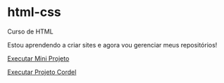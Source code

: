 # html-css
Curso de HTML

Estou aprendendo a criar sites e agora vou gerenciar meus repositórios!

<a href="https://marcelinhoj.github.io/html-css/exercicios/10-miniprojeto/principal.html" target="_blank">Executar Mini Projeto </a>

<a href="https://marcelinhoj.github.io/projeto-cordel/principal.html" target="_blank"> Executar Projeto Cordel</a>